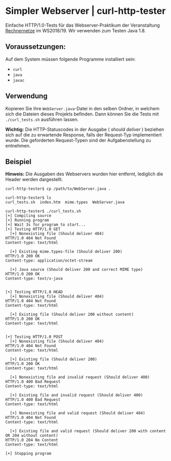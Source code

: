 # Simpler Webserver | curl-http-tester

Einfache HTTP/1.0-Tests für das Webserver-Praktikum der Veranstaltung [Rechnernetze](https://www.tsn.hhu.de/teaching/lectures/2018ws/rechnernetze.html) im WS2018/19.
Wir verwenden zum Testen Java 1.8.

## Voraussetzungen:

Auf dem System müssen folgende Programme installiert sein:
- `curl`
- `java`
- `javac`

## Verwendung

Kopieren Sie ihre `WebServer.java`-Datei in den selben Ordner, in welchem sich die Dateien dieses Projekts befinden.
Dann können Sie die Tests mit `./curl_tests.sh` ausführen lassen.

**Wichtig:** Die HTTP-Statuscodes in der Ausgabe ( *should deliver* ) beziehen sich auf die zu erwartende Response, falls der Request-Typ implementiert wurde.
Die geforderten Request-Typen sind der Aufgabenstellung zu entnehmen.

## Beispiel

**Hinweis:** Die Ausgaben des Webservers wurden hier entfernt, lediglich die Header werden dargestellt.

```
curl-http-tester$ cp /path/to/WebServer.java .

curl-http-tester$ ls
curl_tests.sh  index.htm  mime.types  WebServer.java

curl-http-tester$ ./curl_tests.sh
[+] Compiling source
[+] Running program
[+] Wait 3s for program to start...
[+] Testing HTTP/1.0 GET
  [+] Nonexisting file (Should deliver 404)
HTTP/1.0 404 Not Found
Content-type: text/html

  [+] Existing mime.types-file (Should deliver 200)
HTTP/1.0 200 OK
Content-type: application/octet-stream

  [+] Java source (Should deliver 200 and correct MIME type)
HTTP/1.0 200 OK
Content-type: text/x-java


[+] Testing HTTP/1.0 HEAD
  [+] Nonexisting file (Should deliver 404)
HTTP/1.0 404 Not Found
Content-type: text/html

  [+] Existing file (Should deliver 200 without content)
HTTP/1.0 200 OK
Content-type: text/html


[+] Testing HTTP/1.0 POST
  [+] Nonexisting file (Should deliver 404)
HTTP/1.0 404 Not Found
Content-type: text/html

  [+] Existing file (Should deliver 200)
HTTP/1.0 200 OK
Content-type: text/html

  [+] Nonexisting file and invalid request (Should deliver 400)
HTTP/1.0 400 Bad Request
Content-type: text/html

  [+] Existing file and invalid request (Should deliver 400)
HTTP/1.0 400 Bad Request
Content-type: text/html

  [+] Nonexisting file and valid request (Should deliver 404)
HTTP/1.0 404 Not Found
Content-type: text/html

  [+] Existing file and valid request (Should deliver 200 with content OR 204 without content)
HTTP/1.0 204 No Content
Content-type: text/html

[+] Stopping program
```
